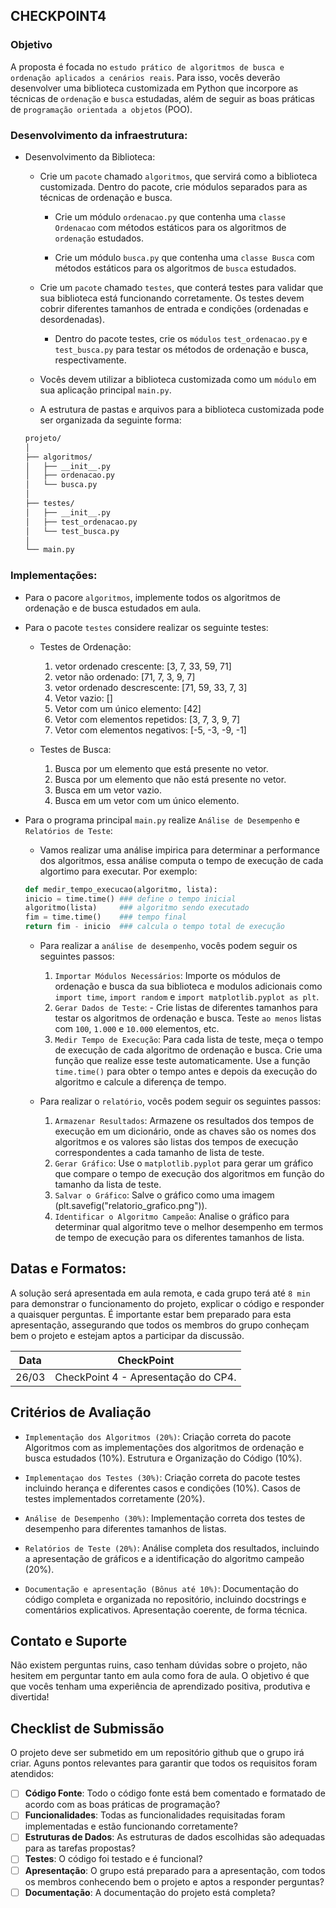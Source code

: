 ## CHECKPOINT4

### Objetivo

A proposta é focada no `estudo prático de algoritmos de busca e ordenação aplicados a cenários reais`. Para isso, vocês deverão desenvolver uma biblioteca customizada em Python que incorpore as técnicas de `ordenação` e `busca` estudadas, além de seguir as boas práticas de `programação orientada a objetos` (POO).

### Desenvolvimento da infraestrutura:

- Desenvolvimento da Biblioteca:

    - Crie um `pacote` chamado `algoritmos`, que servirá como a biblioteca customizada.
    Dentro do pacote, crie módulos separados para as técnicas de ordenação e busca.
        
        - Crie um módulo `ordenacao.py` que contenha uma `classe Ordenacao` com métodos estáticos para os algoritmos de `ordenação` estudados.

        - Crie um módulo `busca.py` que contenha uma `classe Busca` com métodos estáticos para os algoritmos de `busca` estudados.

    - Crie um `pacote` chamado `testes`, que conterá testes para validar que sua biblioteca está funcionando corretamente. Os testes devem cobrir diferentes tamanhos de entrada e condições (ordenadas e desordenadas).

        - Dentro do pacote testes, crie os `módulos` `test_ordenacao.py` e `test_busca.py` para testar os métodos de ordenação e busca, respectivamente.

    - Vocês devem utilizar a biblioteca customizada como um `módulo` em sua aplicação principal `main.py`.

    - A estrutura de pastas e arquivos para a biblioteca customizada pode ser organizada da seguinte forma:

    ```bash
    projeto/
    │
    ├── algoritmos/
    │   ├── __init__.py
    │   ├── ordenacao.py
    │   └── busca.py
    │
    ├── testes/
    │   ├── __init__.py
    │   ├── test_ordenacao.py
    │   └── test_busca.py
    │
    └── main.py
    ```

### Implementações:

- Para o pacore `algoritmos`, implemente todos os algoritmos de ordenação e de busca estudados em aula.

- Para o pacote `testes` considere realizar os seguinte testes:

    - Testes de Ordenação:

        1. vetor ordenado crescente: [3, 7, 33, 59, 71]
        1. vetor não ordenado: [71, 7, 3, 9, 7]
        1. vetor ordenado descrescente: [71, 59, 33, 7, 3]
        1. Vetor vazio: []
        1. Vetor com um único elemento: [42]
        1. Vetor com elementos repetidos: [3, 7, 3, 9, 7]
        1. Vetor com elementos negativos: [-5, -3, -9, -1]

    - Testes de Busca:

        1. Busca por um elemento que está presente no vetor.
        1. Busca por um elemento que não está presente no vetor.
        1. Busca em um vetor vazio.
        1. Busca em um vetor com um único elemento.

- Para o programa principal `main.py` realize `Análise de Desempenho` e `Relatórios de Teste`:

    - Vamos realizar uma análise impirica para determinar a performance dos algoritmos, essa análise computa o tempo de execução de cada algortimo para executar. Por exemplo:

    ```python
    def medir_tempo_execucao(algoritmo, lista):
    inicio = time.time() ### define o tempo inicial
    algoritmo(lista)     ### algoritmo sendo executado
    fim = time.time()    ### tempo final
    return fim - inicio  ### calcula o tempo total de execução   
    ```
    
    - Para realizar a `análise de desempenho`, vocês podem seguir os seguintes passos:

        1. `Importar Módulos Necessários`: Importe os módulos de ordenação e busca da sua biblioteca e modulos adicionais como `import time`, `import random` e `import matplotlib.pyplot as plt`.
        1. `Gerar Dados de Teste`: - Crie listas de diferentes tamanhos para testar os algoritmos de ordenação e busca. Teste `ao menos` listas com `100`, `1.000` e `10.000` elementos, etc.
        1. `Medir Tempo de Execução`: Para cada lista de teste, meça o tempo de execução de cada algoritmo de ordenação e busca. Crie uma função que realize esse teste automaticamente. Use a função `time.time()` para obter o tempo antes e depois da execução do algoritmo e calcule a diferença de tempo.

    - Para realizar o `relatório`, vocês podem seguir os seguintes passos:

        1. `Armazenar Resultados`: Armazene os resultados dos tempos de execução em um dicionário, onde as chaves são os nomes dos algoritmos e os valores são listas dos tempos de execução correspondentes a cada tamanho de lista de teste.
        1. `Gerar Gráfico`: Use o `matplotlib.pyplot` para gerar um gráfico que compare o tempo de execução dos algoritmos em função do tamanho da lista de teste.
        1. `Salvar o Gráfico`: Salve o gráfico como uma imagem (plt.savefig("relatorio_grafico.png")).
        1. `Identificar o Algoritmo Campeão`: Analise o gráfico para determinar qual algoritmo teve o melhor desempenho em termos de tempo de execução para os diferentes tamanhos de lista.


## Datas e Formatos:

A solução será apresentada em aula remota, e cada grupo terá até `8 min` para demonstrar o funcionamento do projeto, explicar o código e responder a quaisquer perguntas. É importante estar bem preparado para esta apresentação, assegurando que todos os membros do grupo conheçam bem o projeto e estejam aptos a participar da discussão.

| Data | CheckPoint |
|:---:|:---:|
| 26/03 | CheckPoint 4 - Apresentação do CP4. |



## Critérios de Avaliação

- `Implementação dos Algoritmos (20%)`: Criação correta do pacote Algoritmos com as implementações dos algoritmos de ordenação e busca estudados (10%). Estrutura e Organização do Código (10%).

- `Implementaçao dos Testes (30%)`: Criação correta do pacote testes incluindo herança e diferentes casos e condições (10%). Casos de testes implementados corretamente (20%).

- `Análise de Desempenho (30%)`: Implementação correta dos testes de desempenho para diferentes tamanhos de listas.

- `Relatórios de Teste (20%)`: Análise completa dos resultados, incluindo a apresentação de gráficos e a identificação do algoritmo campeão (20%).

- `Documentação e apresentação (Bônus até 10%)`: Documentação do código completa e organizada no repositório, incluindo docstrings e comentários explicativos. Apresentação coerente, de forma técnica.

## **Contato e Suporte**

Não existem perguntas ruins, caso tenham dúvidas sobre o projeto, não hesitem em perguntar tanto em aula como fora de aula. O objetivo é que que vocês tenham uma experiência de aprendizado positiva, produtiva e divertida!

## **Checklist de Submissão**

O projeto deve ser submetido em um repositório github que o grupo irá criar. Aguns pontos relevantes para garantir que todos os requisitos foram atendidos:

- [ ] **Código Fonte**: Todo o código fonte está bem comentado e formatado de acordo com as boas práticas de programação?
- [ ] **Funcionalidades**: Todas as funcionalidades requisitadas foram implementadas e estão funcionando corretamente?
- [ ] **Estruturas de Dados**: As estruturas de dados escolhidas são adequadas para as tarefas propostas?
- [ ] **Testes**: O código foi testado e é funcional?
- [ ] **Apresentação**: O grupo está preparado para a apresentação, com todos os membros conhecendo bem o projeto e aptos a responder perguntas?
- [ ] **Documentação**: A documentação do projeto está completa?